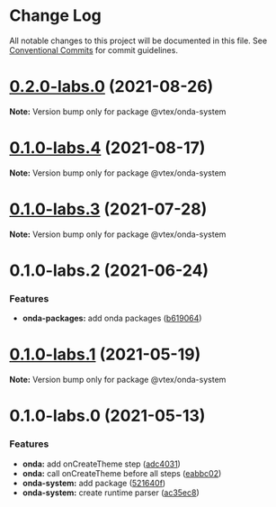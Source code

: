 # Change Log

All notable changes to this project will be documented in this file.
See [Conventional Commits](https://conventionalcommits.org) for commit guidelines.

# [0.2.0-labs.0](https://github.com/vtex/onda/compare/@vtex/onda-system@0.1.0-labs.4...@vtex/onda-system@0.2.0-labs.0) (2021-08-26)

**Note:** Version bump only for package @vtex/onda-system

# [0.1.0-labs.4](https://github.com/vtex/onda/compare/@vtex/onda-system@0.1.0-labs.3...@vtex/onda-system@0.1.0-labs.4) (2021-08-17)

**Note:** Version bump only for package @vtex/onda-system

# [0.1.0-labs.3](https://github.com/vtex/onda/compare/@vtex/onda-system@0.1.0-labs.2...@vtex/onda-system@0.1.0-labs.3) (2021-07-28)

**Note:** Version bump only for package @vtex/onda-system

# 0.1.0-labs.2 (2021-06-24)

### Features

- **onda-packages:** add onda packages ([b619064](https://github.com/vtex/onda/commit/b619064d04d190d5615a2832dbcb86d96efd16ee))

# [0.1.0-labs.1](https://github.com/vtex/onda/compare/@vtex/onda-system@0.1.0-labs.0...@vtex/onda-system@0.1.0-labs.1) (2021-05-19)

**Note:** Version bump only for package @vtex/onda-system

# 0.1.0-labs.0 (2021-05-13)

### Features

- **onda:** add onCreateTheme step ([adc4031](https://github.com/vtex/onda/commit/adc40319f36bcc7595d74b95be89cb6e0fa454d8))
- **onda:** call onCreateTheme before all steps ([eabbc02](https://github.com/vtex/onda/commit/eabbc026b7471b3d46aac3ed5e71ac18d5cdfa8f))
- **onda-system:** add package ([521640f](https://github.com/vtex/onda/commit/521640fe4d5408d64ed5928f65cb79a9bea8faab))
- **onda-system:** create runtime parser ([ac35ec8](https://github.com/vtex/onda/commit/ac35ec8c272ab5739d3c80b262b32c7a632fac67))
